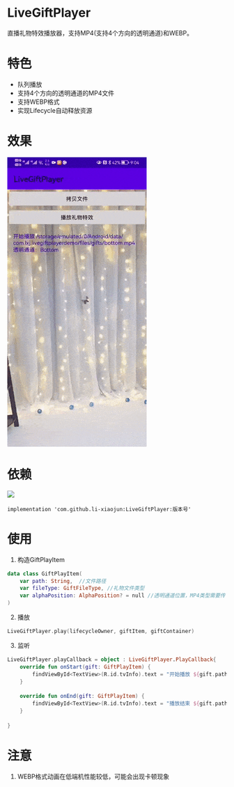 # LiveGiftPlayer
直播礼物特效播放器，支持MP4(支持4个方向的透明通道)和WEBP。

# 特色
- 队列播放
- 支持4个方向的透明通道的MP4文件
- 支持WEBP格式
- 实现Lifecycle自动释放资源

# 效果
![](img/demo.gif)

# 依赖

[![](https://jitpack.io/v/li-xiaojun/LiveGiftPlayer.svg)](https://jitpack.io/#li-xiaojun/LiveGiftPlayer)
```
implementation 'com.github.li-xiaojun:LiveGiftPlayer:版本号'
```

# 使用
1. 构造GiftPlayItem
```kotlin
data class GiftPlayItem(
    var path: String,  //文件路径
    var fileType: GiftFileType, //礼物文件类型
    var alphaPosition: AlphaPosition? = null //透明通道位置，MP4类型需要传
)
```

2. 播放
```kotlin
LiveGiftPlayer.play(lifecycleOwner, giftItem, giftContainer)
```

3. 监听
```kotlin
LiveGiftPlayer.playCallback = object : LiveGiftPlayer.PlayCallback{
    override fun onStart(gift: GiftPlayItem) {
        findViewById<TextView>(R.id.tvInfo).text = "开始播放 ${gift.path} 透明通道：${gift.alphaPosition}"
    }

    override fun onEnd(gift: GiftPlayItem) {
        findViewById<TextView>(R.id.tvInfo).text = "播放结束 ${gift.path} 透明通道：${gift.alphaPosition}"
    }

}
```

# 注意
1. WEBP格式动画在低端机性能较低，可能会出现卡顿现象